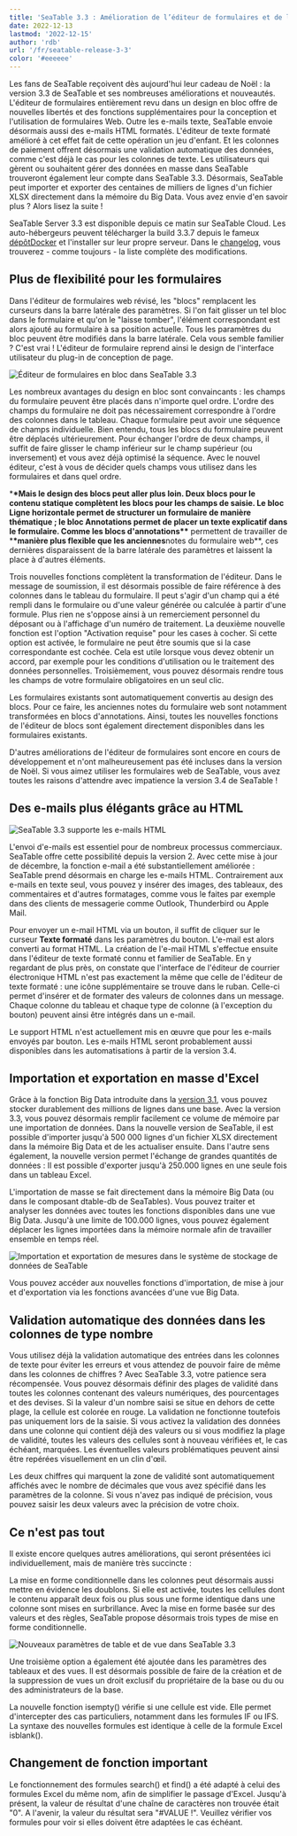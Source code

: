 ```yaml
---
title: 'SeaTable 3.3 : Amélioration de l’éditeur de formulaires et de la prise en charge des e-mails HTML'
date: 2022-12-13
lastmod: '2022-12-15'
author: 'rdb'
url: '/fr/seatable-release-3-3'
color: '#eeeeee'
---
```


Les fans de SeaTable reçoivent dès aujourd'hui leur cadeau de Noël : la version 3.3 de SeaTable et ses nombreuses améliorations et nouveautés. L'éditeur de formulaires entièrement revu dans un design en bloc offre de nouvelles libertés et des fonctions supplémentaires pour la conception et l'utilisation de formulaires Web. Outre les e-mails texte, SeaTable envoie désormais aussi des e-mails HTML formatés. L'éditeur de texte formaté amélioré à cet effet fait de cette opération un jeu d'enfant. Et les colonnes de paiement offrent désormais une validation automatique des données, comme c'est déjà le cas pour les colonnes de texte. Les utilisateurs qui gèrent ou souhaitent gérer des données en masse dans SeaTable trouveront également leur compte dans SeaTable 3.3. Désormais, SeaTable peut importer et exporter des centaines de milliers de lignes d'un fichier XLSX directement dans la mémoire du Big Data. Vous avez envie d'en savoir plus ? Alors lisez la suite !

SeaTable Server 3.3 est disponible depuis ce matin sur SeaTable Cloud. Les auto-hébergeurs peuvent télécharger la build 3.3.7 depuis le fameux [dépôtDocker](https://hub.docker.com/r/seatable/seatable-enterprise) et l'installer sur leur propre serveur. Dans le [changelog](/fr/docs/changelog/version-3-3/), vous trouverez - comme toujours - la liste complète des modifications.

## Plus de flexibilité pour les formulaires

Dans l'éditeur de formulaires web révisé, les "blocs" remplacent les curseurs dans la barre latérale des paramètres. Si l'on fait glisser un tel bloc dans le formulaire et qu'on le "laisse tomber", l'élément correspondant est alors ajouté au formulaire à sa position actuelle. Tous les paramètres du bloc peuvent être modifiés dans la barre latérale. Cela vous semble familier ? C'est vrai ! L'éditeur de formulaire reprend ainsi le design de l'interface utilisateur du plug-in de conception de page.

![Éditeur de formulaires en bloc dans SeaTable 3.3](https://seatable.io/wp-content/uploads/2022/12/Form_Editor_Blockdesign.png)

Les nombreux avantages du design en bloc sont convaincants : les champs du formulaire peuvent être placés dans n'importe quel ordre. L'ordre des champs du formulaire ne doit pas nécessairement correspondre à l'ordre des colonnes dans le tableau. Chaque formulaire peut avoir une séquence de champs individuelle. Bien entendu, tous les blocs du formulaire peuvent être déplacés ultérieurement. Pour échanger l'ordre de deux champs, il suffit de faire glisser le champ inférieur sur le champ supérieur (ou inversement) et vous avez déjà optimisé la séquence. Avec le nouvel éditeur, c'est à vous de décider quels champs vous utilisez dans les formulaires et dans quel ordre.

\***\*Mais le design des blocs peut aller plus loin. Deux blocs pour le contenu statique complètent les blocs pour les champs de saisie. Le bloc **Ligne horizontale** permet de structurer un formulaire de manière thématique ; le bloc **Annotations** permet de placer un texte explicatif dans le formulaire. Comme les blocs d'annotations\*\*** permettent de travailler de \***\*manière plus flexible que les anciennes**notes du formulaire web\*\*, ces dernières disparaissent de la barre latérale des paramètres et laissent la place à d'autres éléments.

Trois nouvelles fonctions complètent la transformation de l'éditeur. Dans le message de soumission, il est désormais possible de faire référence à des colonnes dans le tableau du formulaire. Il peut s'agir d'un champ qui a été rempli dans le formulaire ou d'une valeur générée ou calculée à partir d'une formule. Plus rien ne s'oppose ainsi à un remerciement personnel du déposant ou à l'affichage d'un numéro de traitement. La deuxième nouvelle fonction est l'option "Activation requise" pour les cases à cocher. Si cette option est activée, le formulaire ne peut être soumis que si la case correspondante est cochée. Cela est utile lorsque vous devez obtenir un accord, par exemple pour les conditions d'utilisation ou le traitement des données personnelles. Troisièmement, vous pouvez désormais rendre tous les champs de votre formulaire obligatoires en un seul clic.

Les formulaires existants sont automatiquement convertis au design des blocs. Pour ce faire, les anciennes notes du formulaire web sont notamment transformées en blocs d'annotations. Ainsi, toutes les nouvelles fonctions de l'éditeur de blocs sont également directement disponibles dans les formulaires existants.

D'autres améliorations de l'éditeur de formulaires sont encore en cours de développement et n'ont malheureusement pas été incluses dans la version de Noël. Si vous aimez utiliser les formulaires web de SeaTable, vous avez toutes les raisons d'attendre avec impatience la version 3.4 de SeaTable !

## Des e-mails plus élégants grâce au HTML

![SeaTable 3.3 supporte les e-mails HTML](https://seatable.io/wp-content/uploads/2022/12/HTML_Email_Support.png)

L'envoi d'e-mails est essentiel pour de nombreux processus commerciaux. SeaTable offre cette possibilité depuis la version 2. Avec cette mise à jour de décembre, la fonction e-mail a été substantiellement améliorée : SeaTable prend désormais en charge les e-mails HTML. Contrairement aux e-mails en texte seul, vous pouvez y insérer des images, des tableaux, des commentaires et d'autres formatages, comme vous le faites par exemple dans des clients de messagerie comme Outlook, Thunderbird ou Apple Mail.

Pour envoyer un e-mail HTML via un bouton, il suffit de cliquer sur le curseur **Texte formaté** dans les paramètres du bouton. L'e-mail est alors converti au format HTML. La création de l'e-mail HTML s'effectue ensuite dans l'éditeur de texte formaté connu et familier de SeaTable. En y regardant de plus près, on constate que l'interface de l'éditeur de courrier électronique HTML n'est pas exactement la même que celle de l'éditeur de texte formaté : une icône supplémentaire se trouve dans le ruban. Celle-ci permet d'insérer et de formater des valeurs de colonnes dans un message. Chaque colonne du tableau et chaque type de colonne (à l'exception du bouton) peuvent ainsi être intégrés dans un e-mail.

Le support HTML n'est actuellement mis en œuvre que pour les e-mails envoyés par bouton. Les e-mails HTML seront probablement aussi disponibles dans les automatisations à partir de la version 3.4.

## Importation et exportation en masse d'Excel

Grâce à la fonction Big Data introduite dans la [version 3.1](/fr/seatable-release-3-1/), vous pouvez stocker durablement des millions de lignes dans une base. Avec la version 3.3, vous pouvez désormais remplir facilement ce volume de mémoire par une importation de données. Dans la nouvelle version de SeaTable, il est possible d'importer jusqu'à 500 000 lignes d'un fichier XLSX directement dans la mémoire Big Data et de les actualiser ensuite. Dans l'autre sens également, la nouvelle version permet l'échange de grandes quantités de données : Il est possible d'exporter jusqu'à 250.000 lignes en une seule fois dans un tableau Excel.

L'importation de masse se fait directement dans la mémoire Big Data (ou dans le composant dtable-db de SeaTables). Vous pouvez traiter et analyser les données avec toutes les fonctions disponibles dans une vue Big Data. Jusqu'à une limite de 100.000 lignes, vous pouvez également déplacer les lignes importées dans la mémoire normale afin de travailler ensemble en temps réel.

![Importation et exportation de mesures dans le système de stockage de données de SeaTable](https://seatable.io/wp-content/uploads/2022/12/Massimport_BigDataStorage.png)

Vous pouvez accéder aux nouvelles fonctions d'importation, de mise à jour et d'exportation via les fonctions avancées d'une vue Big Data.

## Validation automatique des données dans les colonnes de type nombre

Vous utilisez déjà la validation automatique des entrées dans les colonnes de texte pour éviter les erreurs et vous attendez de pouvoir faire de même dans les colonnes de chiffres ? Avec SeaTable 3.3, votre patience sera récompensée. Vous pouvez désormais définir des plages de validité dans toutes les colonnes contenant des valeurs numériques, des pourcentages et des devises. Si la valeur d'un nombre saisi se situe en dehors de cette plage, la cellule est colorée en rouge. La validation ne fonctionne toutefois pas uniquement lors de la saisie. Si vous activez la validation des données dans une colonne qui contient déjà des valeurs ou si vous modifiez la plage de validité, toutes les valeurs des cellules sont à nouveau vérifiées et, le cas échéant, marquées. Les éventuelles valeurs problématiques peuvent ainsi être repérées visuellement en un clin d'œil.

Les deux chiffres qui marquent la zone de validité sont automatiquement affichés avec le nombre de décimales que vous avez spécifié dans les paramètres de la colonne. Si vous n'avez pas indiqué de précision, vous pouvez saisir les deux valeurs avec la précision de votre choix.

## Ce n'est pas tout

Il existe encore quelques autres améliorations, qui seront présentées ici individuellement, mais de manière très succincte :

La mise en forme conditionnelle dans les colonnes peut désormais aussi mettre en évidence les doublons. Si elle est activée, toutes les cellules dont le contenu apparaît deux fois ou plus sous une forme identique dans une colonne sont mises en surbrillance. Avec la mise en forme basée sur des valeurs et des règles, SeaTable propose désormais trois types de mise en forme conditionnelle.

![Nouveaux paramètres de table et de vue dans SeaTable 3.3](https://seatable.io/wp-content/uploads/2022/12/Table_View_Settings.png)

Une troisième option a également été ajoutée dans les paramètres des tableaux et des vues. Il est désormais possible de faire de la création et de la suppression de vues un droit exclusif du propriétaire de la base ou du ou des administrateurs de la base.

La nouvelle fonction isempty() vérifie si une cellule est vide. Elle permet d'intercepter des cas particuliers, notamment dans les formules IF ou IFS. La syntaxe des nouvelles formules est identique à celle de la formule Excel isblank().

## Changement de fonction important

Le fonctionnement des formules search() et find() a été adapté à celui des formules Excel du même nom, afin de simplifier le passage d'Excel. Jusqu'à présent, la valeur de résultat d'une chaîne de caractères non trouvée était "0". A l'avenir, la valeur du résultat sera "#VALUE !". Veuillez vérifier vos formules pour voir si elles doivent être adaptées le cas échéant.
